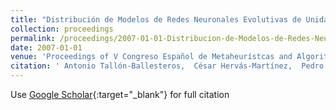 ```yaml
---
title: "Distribución de Modelos de Redes Neuronales Evolutivas de Unidades Producto para Clasificación"
collection: proceedings
permalink: /proceedings/2007-01-01-Distribucion-de-Modelos-de-Redes-Neuronales-Evolutivas-de-Unidades-Producto-para-Clasificacion
date: 2007-01-01
venue: 'Proceedings of V Congreso Español de Metaheurístcas and Algoritmos Evolutivos y Bioinspirados (MAEB 2007)'
citation: ' Antonio Tallón-Ballesteros,  César Hervás-Martínez,  Pedro Antonio Gutiérrez,  P. Jimenez, &quot;Distribución de Modelos de Redes Neuronales Evolutivas de Unidades Producto para Clasificación.&quot; Proceedings of V Congreso Español de Metaheurístcas and Algoritmos Evolutivos y Bioinspirados (MAEB 2007), 2007, pp.151--158.'
---
```

Use [Google Scholar](https://scholar.google.com/scholar?q=Distribucion+de+Modelos+de+Redes+Neuronales+Evolutivas+de+Unidades+Producto+para+Clasificacion){:target="_blank"} for full citation